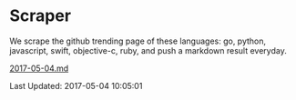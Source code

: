# Scraper

We scrape the github trending page of these languages: go, python, javascript, swift, objective-c, ruby, and push a markdown result everyday.

[2017-05-04.md](https://github.com/henson/Scraper/blob/master/2017-05-04.md)

Last Updated: 2017-05-04 10:05:01